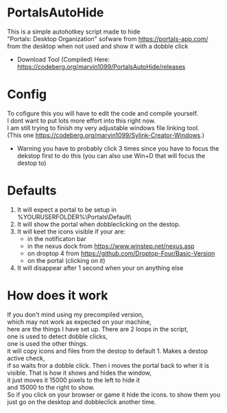 # PortalsAutoHide
This is a simple autohotkey script made to hide  
"Portals: Desktop Organization" sofware from https://portals-app.com/  
from the desktop when not used and show it with a dobble click
- Download Tool (Compiled) Here: https://codeberg.org/marvin1099/PortalsAutoHide/releases

# Config
To cofigure this you will have to edit the code and compile yourself.  
I dont want to put lots more effort into this right now.  
I am still trying to finish my very adjustable windows file linking tool.  
(This one https://codeberg.org/marvin1099/Sylink-Creator-Windows.)

 - Warning you have to probably click 3 times since you have to focus the  
   dekstop first to do this (you can also use Win+D that will focus the destop to)  

# Defaults
1. It will expect a portal to be setup in %YOURUSERFOLDER%\Portals\Default\  
2. It will show the portal when dobbleclicking on the destop.
3. It will keet the icons visible if your are:  
   - in the notificaton bar
   - in the nexus dock from https://www.winstep.net/nexus.asp
   - on droptop 4 from https://github.com/Droptop-Four/Basic-Version 
   - on the portal (clicking on it) 
4. It will disappear after 1 second when your on anything else

# How does it work
If you don't mind using my precompiled version,  
which may not work as expected on your machine,  
here are the things I have set up.
There are 2 loops in the script,  
one is used to detect dobble clicks,  
one is used the other things.  
it will copy icons and files from the destop to default 1.
Makes a destop active check,  
if so waits fror a dobble click.
Then i moves the portal back to wher it is visible.
That is how it shows and hides the window,  
it just moves it 15000 pixels to the left to hide it  
and 15000 to the right to show.  
So if you click on your browser or game it hide the icons.
to show them you just go on the desktop and dobbleclick another time.
